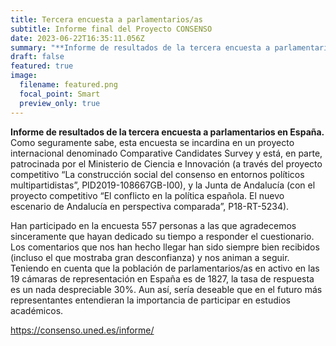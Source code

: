 ```yaml
---
title: Tercera encuesta a parlamentarios/as
subtitle: Informe final del Proyecto CONSENSO
date: 2023-06-22T16:35:11.056Z
summary: "**Informe de resultados de la tercera encuesta a parlamentarios en España.**"
draft: false
featured: true
image:
  filename: featured.png
  focal_point: Smart
  preview_only: true
---
```

**Informe de resultados de la tercera encuesta a parlamentarios en España.** Como seguramente sabe, esta encuesta se incardina en un proyecto internacional denominado Comparative Candidates Survey y está, en parte, patrocinada por el Ministerio de Ciencia e Innovación (a través del proyecto competitivo “La construcción social del consenso en entornos políticos multipartidistas”, PID2019-108667GB-I00), y la Junta de Andalucía (con el proyecto competitivo “El conflicto en la política española. El nuevo escenario de Andalucía en perspectiva comparada”, P18-RT-5234). 

Han participado en la encuesta 557 personas a las que agradecemos sinceramente que hayan dedicado su tiempo a responder el cuestionario. Los comentarios que nos han hecho llegar han sido siempre bien recibidos (incluso el que mostraba gran desconfianza) y nos animan a seguir. Teniendo en cuenta que la población de parlamentarios/as en activo en las 19 cámaras de representación en España es de 1827, la tasa de respuesta es un nada despreciable 30%. Aun así, sería deseable que en el futuro más representantes entendieran la importancia de participar en estudios académicos.



<https://consenso.uned.es/informe/>